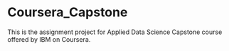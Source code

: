 # Coursera_Capstone
This is the assignment project for Applied Data Science Capstone course offered by IBM on Coursera.

